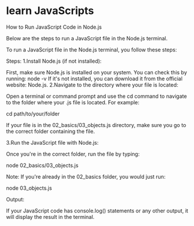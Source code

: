 # learn JavaScripts
How to Run JavaScript Code in Node.js

Below are the steps to run a JavaScript file in the Node.js terminal.


To run a JavaScript file in the Node.js terminal, you follow these steps:

Steps:
1.Install Node.js (if not installed):

First, make sure Node.js is installed on your system. You can check this by running:
node -v
If it's not installed, you can download it from the official website: Node.js.
2.Navigate to the directory where your file is located:

Open a terminal or command prompt and use the cd command to navigate to the folder where your .js file is located. For example:

cd path/to/your/folder

If your file is in the 02_basics/03_objects.js directory, make sure you go to the correct folder containing the file.

3.Run the JavaScript file with Node.js:

Once you're in the correct folder, run the file by typing:

node 02_basics/03_objects.js

Note: If you're already in the 02_basics folder, you would just run:

node 03_objects.js


Output:

If your JavaScript code has console.log() statements or any other output, it will display the result in the terminal.